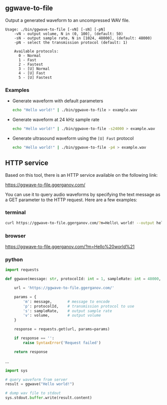 ## ggwave-to-file

Output a generated waveform to an uncompressed WAV file.

```
Usage: ./bin/ggwave-to-file [-vN] [-sN] [-pN]
    -vN - output volume, N in (0, 100], (default: 50)
    -sN - output sample rate, N in [1024, 48000], (default: 48000)
    -pN - select the transmission protocol (default: 1)

    Available protocols:
      0 - Normal
      1 - Fast
      2 - Fastest
      3 - [U] Normal
      4 - [U] Fast
      5 - [U] Fastest
```

### Examples

- Generate waveform with default parameters

  ```bash
  echo "Hello world!" | ./bin/ggwave-to-file > example.wav
  ```

- Generate waveform at 24 kHz sample rate

  ```bash
  echo "Hello world!" | ./bin/ggwave-to-file -s24000 > example.wav
  ```

- Generate ultrasound waveform using the `[U] Fast` protocol

  ```bash
  echo "Hello world!" | ./bin/ggwave-to-file -p4 > example.wav
  ```


## HTTP service

Based on this tool, there is an HTTP service available on the following link:

https://ggwave-to-file.ggerganov.com/

You can use it to query audio waveforms by specifying the text message as a GET parameter to the HTTP request. Here are a few examples:

### terminal

```bash
curl https://ggwave-to-file.ggerganov.com/?m=Hello\ world! --output hello.wav
```

### browser

https://ggwave-to-file.ggerganov.com/?m=Hello%20world%21

### python

```python
import requests

def ggwave(message: str, protocolId: int = 1, sampleRate: int = 48000, volume: int = 50):

    url = 'https://ggwave-to-file.ggerganov.com/'

    params = {
        'm': message,       # message to encode
        'p': protocolId,    # transmission protocol to use
        's': sampleRate,    # output sample rate
        'v': volume,        # output volume
    }

    response = requests.get(url, params=params)

    if response == '':
        raise SyntaxError('Request failed')

    return response

```

...

```python
import sys

# query waveform from server
result = ggwave("Hello world!")

# dump wav file to stdout
sys.stdout.buffer.write(result.content)

```
